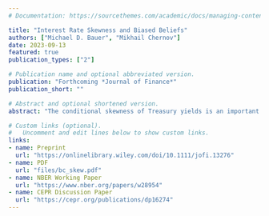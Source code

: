 ```yaml
---
# Documentation: https://sourcethemes.com/academic/docs/managing-content/

title: "Interest Rate Skewness and Biased Beliefs"
authors: ["Michael D. Bauer", "Mikhail Chernov"]
date: 2023-09-13
featured: true
publication_types: ["2"]

# Publication name and optional abbreviated version.
publication: "Forthcoming *Journal of Finance*"
publication_short: ""

# Abstract and optional shortened version.
abstract: "The conditional skewness of Treasury yields is an important indicator of the risks to the macroeconomic outlook. Positive skewness signals upside risk to interest rates during periods of accommodative monetary policy and an upward-sloping yield curve, and vice versa. Skewness has substantial predictive power for future bond excess returns, high-frequency interest rate changes around FOMC announcements, and survey forecast errors for interest rates. The estimated expectational errors, or biases in beliefs, are quantitatively important for statistical bond risk premia. These findings are consistent with a heterogeneous-beliefs model where one of the agents is wrong about consumption growth."

# Custom links (optional).
#   Uncomment and edit lines below to show custom links.
links:
- name: Preprint
  url: "https://onlinelibrary.wiley.com/doi/10.1111/jofi.13276"
- name: PDF
  url: "files/bc_skew.pdf"
- name: NBER Working Paper
  url: "https://www.nber.org/papers/w28954"
- name: CEPR Discussion Paper
  url: "https://cepr.org/publications/dp16274"
---
```

